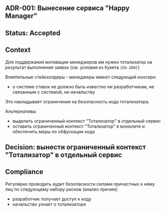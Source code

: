 ## ADR-001: Вынесение сервиса "Happy Manager"

## Status: Accepted

## Context

Для поддержания мотивации менеджеров им нужен тотализатор на результат выполнения заявок (см. условия из букета `[US-260]`)

Влиятельные стейкхолдеры - менеджеры имеют следующий консерн:
- о системе ставок не должно быть известно ни разработчикам, не связанным с системой, ни начальству

Это накладывает ограничения на безопасность кода тотализатора.

Альтернативы:
- выделить ограниченный контекст "Тотализатор" в отдельный сервис
- оставить ограниченный контекст "Тотализатор" в монолите и обеспечить меры по обфускации кода

## Decision: вынести ограниченный контекст "Тотализатор" в отдельный сервис

## Сompliance

Регулярно проводить аудит безопасности силами причастных к нему лиц по следующему набору рисков (анализ причин):
- разработчик получает доступ к коду
- начальство узнает о тотализаторе
